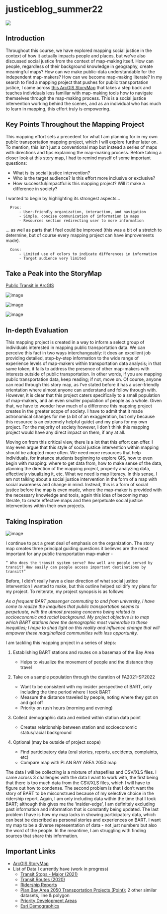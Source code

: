 # justiceblog_summer22

![ ](https://media.wired.com/photos/5e73c1d5df550d0009ec5955/16:9/w_2400,h_1350,c_limit/Transpo-subway-1212312984.jpg)  

## **Introduction** 

Throughout this course, we have explored mapping social justice in the context of how it actually impacts people and places, but we’ve also discussed social justice from the context of map-making itself. How can people, regardless of their background knowledge in geography, create meaningful maps? How can we make public-data understandable for the independent map-makers? How can we become map-making literate? In my search to find a mapping project that pushes for public transportation justice, I came across [this ArcGIS StoryMap](https://urbanobservatory.maps.arcgis.com/apps/MapSeries/index.html?appid=1c32233ab04241a08f6bbc80f668d022) that takes a step back and teaches individuals less familiar with map-making tools how to navigate themselves through the map-making process. This is a social justice intervention working behind the scenes, and as an individual who has much to learn in mapping, this effort truly is empowering.    

## **Key Points Throughout the Mapping Project**

This mapping effort sets a precedent for what I am planning for in my own public transportation mapping project, which I will explore further later on. To mention, this isn’t just a conventional map but instead a series of maps with directions and tips explaining the map-making process. Before taking a closer look at this story map, I had to remind myself of some important questions: 

- What is its social justice intervention?
- Who is the target audience? Is this effort more inclusive or exclusive?
- How successful/impactful is this mapping project? Will it make a difference in society?

I wanted to begin by highlighting its strongest aspects…

      Pros:
          - User-friendly organization, interaction, and navigation 
          - Simple, concise communication of information in maps 
          - Resources section redirecting user to more information

… as well as parts that I feel could be improved (this was a bit of a stretch to determine, but of course every mapping project can have improvements made).

      Cons:
          - Limited use of colors to indicate differences in information
          - Target audience very limited

## **Take a Peak into the StoryMap**

[Public Transit in ArcGIS](https://urbanobservatory.maps.arcgis.com/apps/MapSeries/index.html?appid=1c32233ab04241a08f6bbc80f668d022)

![image](https://user-images.githubusercontent.com/106696000/174417774-105d5e32-5ac3-48de-9436-e7708fb6298b.png)

![image](https://user-images.githubusercontent.com/106696000/174417822-8bc78124-d3b7-47cb-979e-0f1ebb971b6b.png)

![image](https://user-images.githubusercontent.com/106696000/174417857-cf5f6d3f-5023-4276-9a65-e1f9222a4713.png)



## **In-depth Evaluation**

This mapping project is created in a way to inform a select group of individuals interested in mapping public transportation data. We can perceive this fact in two ways interchangeably: it does an excellent job providing detailed, step-by-step information to the wide range of experience levels of map-makers within transportation data analysis; in that same token, it fails to address the presence of other map-makers with interests outside of public transportation. In other words, if you are mapping public transportation data, keep reading; if not, move on. Of course, anyone can read through this story map, as I’ve stated before it has a user-friendly orientation where almost anyone can understand and follow through with. However, it is clear that this project caters specifically to a small population of map-makers, and an even smaller population of people as a whole. Given that, we have to wonder how much of a difference this mapping project creates in the greater scope of society. I have to admit that it made astronomical changes for me (a bit of an exaggeration, but only because this resource is an extremely helpful guide) and my plans for my own project. For the majority of society however, I don't think this mapping project would have any direct impact on them, if any at all. 

Moving on from this critical view, there is a lot that this effort can offer. I may even argue that this style of social justice intervention within mapping should be adopted more often. We need more resources that help individuals, for instance students beginning to explore GIS, how to even begin with mapping: where to get data from, how to make sense of the data, planning the direction of the mapping project, properly analyzing data, effectively visualizing it, etc. What we need is map literacy. In this sense, I am not talking about a social justice intervention in the form of a map with social awareness and change in mind. Instead, this is a form of social justice before the map is even made, where the map-maker is provided with the necessary knowledge and tools, again this idea of becoming map literate, to create effective maps and then perpetuate social justice interventions within their own projects. 


## **Taking Inspiration**

![image](https://user-images.githubusercontent.com/106696000/174419162-d4fecd4f-df4b-4253-97ad-b0c1f0c3a388.png)

I continue to put a great deal of emphasis on the organization. The story map creates three principal guiding questions it believes are the most important for any public transportation map-maker - 

    “ Who does the transit system serve? How well are people served by transit? How easily can people access important destinations by transit?”


Before, I didn’t really have a clear direction of what social justice intervention I wanted to make, but this outline helped solidify my plans for my project. To reiterate, my project synopsis is as follows:

_As a frequent BART passenger commuting to and from university, I have come to realize the inequities that public transportation seems to perpetuate, with the utmost pressing concerns being related to socioeconomic and racial background. My project objective is to map which BART stations have the demographic most vulnerable to these inequities; I hope to shed light on this reality and influence change that will empower these marginalized communities with less opportunity._ 

I am tackling this mapping project in a series of steps:

1. Establishing BART stations and routes on a basemap of the Bay Area 

      - Helps to visualize the movement of people and the distance they travel
      
2. Take on a sample population through the duration of FA2021-SP2022 

      - Want to be consistent with my insider perspective of BART, only including the time period where I took BART
      - Measure the distance traveled by people, noting where they got on and got off
      - Priority on rush hours (morning and evening)
             
3. Collect demographic data and embed within station data point

      - Creates relationship between station and socioeconomic status/racial background 
              
4. Optional (may be outside of project scope)

      - Find participatory data (oral stories, reports, accidents, complaints, etc)
      - Compare map with PLAN BAY AREA 2050 map 

The data I will be collecting is a mixture of shapefiles and CSV/XLS files. I came across 3 challenges with the data I want to work with, the first being that there is too much data from the CSV/XLS files, which I will have to figure out how to condense. The second problem is that I don’t want the story of BART to be misconstrued because of my selective choice in the ridership report. Again, I am only including data within the time that I took BART; although this gives me the ‘insider-edge’, I am definitely excluding past information and information that is constantly being updated. The last problem I have is how my map lacks in showing participatory data, which can best be described as personal stories and experiences on BART. I want my map to be a diverse representation of data - not just numbers but also the word of the people. In the meantime, I am struggling with finding sources that share this information. 

## **Important Links**

- [ArcGIS StoryMap](https://urbanobservatory.maps.arcgis.com/apps/MapSeries/index.html?appid=1c32233ab04241a08f6bbc80f668d022)
- List of Data I currently have (work in progress)
     - [Transit Stops - Major (2021)](https://opendata.mtc.ca.gov/datasets/MTC::transit-stops-major-2021-1/explore?location=37.931132%2C-122.052997%2C11.77)
     - [Transit Routes (2020)](https://opendata.mtc.ca.gov/datasets/MTC::transit-routes-2020/explore?location=37.931481%2C-122.068345%2C9.50)
     - [Ridership Reports](https://www.bart.gov/about/reports/ridership)  
     - [Plan Bay Area 2050 Transportation Projects (Point)](https://opendata.mtc.ca.gov/datasets/MTC::plan-bay-area-2050-transportation-projects-point/explore?location=37.755775%2C-122.186984%2C9.68&showTable=true); 2 other similar datasets, line & polygon
     - [Priority Development Areas](https://data.bart.gov/dataset/priority-development-areas/resource/89f5d15c-77de-4de1-8b1b-7e11467d84f8)
     - [Esri Demographics](https://doc.arcgis.com/en/esri-demographics/access/access.htm)
        
